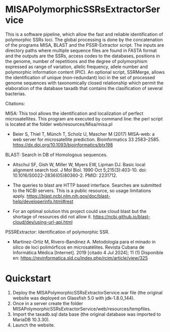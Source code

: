 # MISAPolymorphicSSRsExtractorService

 This is a software pipeline, which allow the fast and reliable identification of polymorphic SSRs loci. The global processing is done by the concatenation of the programs MISA, BLAST and the PSSR-Extractor
script. The inputs are directory paths where multiple sequence files are found in FASTA format and the outputs are the SSRs, access codes to the databases, positions in the genome, number of repetitions and the degree of polymorphism expressed as range of variation, allelic
frequency, allele number and polymorphic information content (PIC). An optional script, SSRMerge, allows the identification of unique (non-redundant) loci in the set of processed
genome sequences with taxonomically closed relationship which permit the elaboration of the database taxadb that contains the clasification of several bacterias.

Citations:

MISA: This tool allows the identification and localization of perfect microsatellites. This program are executed by command line: the perl script is located at the folder web/resources/Misa/misa.pl

 - Beier S, Thiel T, Münch T, Scholz U, Mascher M (2017) MISA-web: a web server for microsatellite prediction. Bioinformatics 33 2583–2585. https://dx.doi.org/10.1093/bioinformatics/btx198

BLAST: Search in DB of Homologous sequences.

 - Altschul SF, Gish W, Miller W, Myers EW, Lipman DJ. Basic local alignment search tool. J Mol Biol. 1990 Oct 5;215(3):403-10. doi: 10.1016/S0022-2836(05)80360-2. PMID: 2231712.

 - The queries to blast are HTTP based interface. Searches are submitted to the NCBI servers. This is a public resource, so usage limitations apply. 
https://blast.ncbi.nlm.nih.gov/doc/blast-help/developerinfo.html#rest

 - For an optimal solution this project could use cloud blast but the shortage of resources did not allow it. https://ncbi.github.io/blast-cloud/dev/using-url-api.html 

PSSRExtractor: Identification of polymorphic SSR.

 - Martínez-Ortiz M, Rivero-Bandinez A. Metodología para el minado in silico de loci polimórficos en microsatélites. Revista Cubana de Informática Médica [Internet]. 2019 [citado 4 Jul 2024]; 11 (1) Disponible en: https://revinformatica.sld.cu/index.php/rcim/article/view/325

 # Quickstart

 1. Deploy the MISAPolymorphicSSRsExtractorService.war file (the original website was deployed on Glassfish 5.0 with jdk-1.8.0_144).
 2. Once in a server create the folder MISAPolymorphicSSRsExtractorService/web/resources/tempfiles.
 3. Import the taxadb.sql data base (the original database was imported to MariaDB 10.3.30).
 4. Launch the website.
